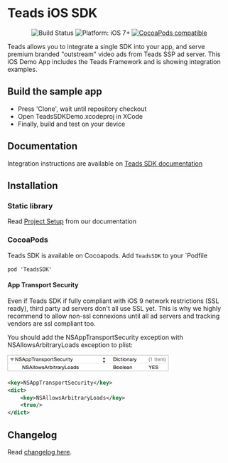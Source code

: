# Teads iOS SDK

<p align="center">
    <img src="https://jenkins.teads.net/buildStatus/icon?job=TeadsSDK-iOS_master" alt="Build Status"/>
    <img src="https://img.shields.io/badge/platform-iOS%207%2B-blue.svg?style=flat" alt="Platform: iOS 7+"/>
    <a href="https://cocoapods.org/?q=TeadsSDK"><img src="https://img.shields.io/cocoapods/v/TeadsSDK.svg" alt="CocoaPods compatible" /></a>
</p>

Teads allows you to integrate a single SDK into your app, and serve premium branded "outstream" video ads from Teads SSP ad server. 
This iOS Demo App includes the Teads Framework and is showing integration examples.

## Build the sample app

* Press 'Clone', wait until repository checkout
* Open TeadsSDKDemo.xcodeproj in XCode 
* Finally, build and test on your device

## Documentation

Integration instructions are available on [Teads SDK documentation](http://mobile.teads.tv/sdk/documentation/)

## Installation

### Static library

Read [Project Setup](http://mobile.teads.tv/sdk/documentation/ios/ios-project-setup) from our documentation

### CocoaPods

Teads SDK is available on Cocoapods. Add `TeadsSDK` to your `Podfile
```
pod 'TeadsSDK'
```

#### App Transport Security

Even if Teads SDK if fully compliant with iOS 9 network restrictions (SSL ready), third party ad servers don't all use SSL yet. This is why we highly recommend to allow non-ssl connexions until all ad servers and tracking vendors are ssl compliant too.

You should add the NSAppTransportSecurity exception with NSAllowsArbitraryLoads exception to plist:

![AppTransportSecurity](AppTransportSecurity.png)

```xml
<key>NSAppTransportSecurity</key>
<dict>
    <key>NSAllowsArbitraryLoads</key>
    <true/>
</dict>
```

## Changelog

Read [changelog here](https://github.com/teads/TeadsSDK-iOS/blob/master/CHANGELOG.md). 
